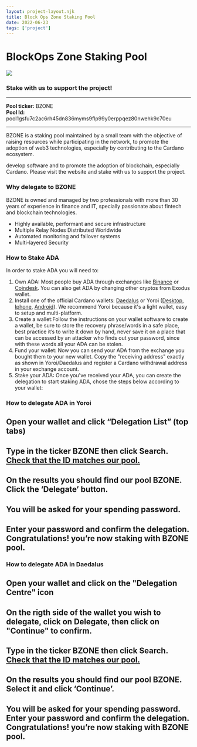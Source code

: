 ```yaml
---
layout: project-layout.njk
title: Block Ops Zone Staking Pool
date: 2022-06-23
tags: ['project']
---
```

<div class="stakepool">
<h1>BlockOps Zone Staking Pool</h1>
<div class="staking-photo">
<img src="{{ '/img/stakepool.jpg' | url }}" />
</div>

<h3>Stake with us to support the project! </h3>

---  

<div class="pool-info">
<div><strong>Pool ticker:</strong>
BZONE
</div> 
<div><strong>Pool Id:</strong> pool1gsfu7c2ac6rh45dn836myms9flp99y0erppqez80nwehk9c70eu</div>

</div>

---  

BZONE is a staking pool maintained by a small team with the objective of raising resources while participating in the network, to promote the adoption of web3 technologies, especially by contributing to the Cardano ecosystem.  

develop software and to promote the adoption of blockchain, especially Cardano. Please visit the website and stake with us to support the project.

<h3>Why delegate to BZONE</h3>
    <p class="type-display-1 type-display-2--m type-weight-300 space-mb-8"> BZONE is owned and managed by two professionals with more than 30 years of experience in finance and IT, specially passionate about fintech and blockchain technologies.</p>
    <div class="grid grid--nested space-mb-4--xxs space-mb-8--s">
            <ul class="features">
              <li>Highly available, performant and secure infrastructure</li>
              <li>Multiple Relay Nodes Distributed Worldwide</li>
              <li>Automated monitoring and failover systems</li>
              <li> Multi-layered Security </li>
            </ul>
    </div>
          <h3>How to Stake ADA</h3>
          <p> In order to stake ADA you will need to:</p>
            <ol class="staking-steps">
              <li>
                <div><span>Own ADA:</span> Most people buy ADA through exchanges like <a href="https://www.binance.com/" target="_blank">Binance</a> or <a href="https://www.coindesk.com/" target="_blank">Coindesk</a>. You can also get ADA by changing other cryptos from Exodus wallet.   
              </div></li>
              <li>
                <div><span>Install one of the official Cardano wallets:</span> <a href="https://daedaluswallet.io/" target="_blank">Daedalus</a> or Yoroi (<a href="https://yoroi-wallet.com/" target="_blank">Desktop</a>, <a href="https://apps.apple.com/us/app/emurgos-yoroi-cardano-wallet/id1447326389" target="_blank">Iphone</a>, <a href="https://play.google.com/store/apps/details?id=com.emurgo" target="_blank">Android</a>). We recommend Yoroi because it's a light wallet, easy to setup and multi-platform.</div>
              </li>
              <li>
                <div><span>Create a wallet:</span>Follow the instructions on your wallet software to create a wallet, be sure to store the recovery phrase/words in a safe place, best practice it’s to write it down by hand, never save it on a place that can be accessed by an attacker who finds out your password, since with these words all your ADA can be stolen.</div>
              </li>
              <li>
                <div><span>Fund your wallet:</span> Now you can send your ADA from the exchange you bought them to your new wallet. Copy the "receiving address" exactly as shown in Yoroi/Daedalus and register a Cardano withdrawal address in your exchange account.</div>
              </li>
              <li>
                <div><span>Stake your ADA:</span> Once you've received your ADA, you can create the delegation to start staking ADA, chose the steps below according to your wallet:</div>
              </li>
            </ol>
            <div class="panelsna">
              <div class="staking-steps-wallet"> 
                <h3> How to delegate ADA in Yoroi</h3>
                <h2>Open your wallet and click “Delegation List” (top tabs)</h2>
                <h2>Type in the ticker BZONE then click Search. <a href="#" onclick="copyToClipboard()">Check that the ID matches our pool.</a></h2>
                <h2>On the results you should find our pool BZONE. Click the ‘Delegate’ button.</h2>
                <h2>You will be asked for your spending password.</h2>
                <h2>Enter your password and confirm the delegation. Congratulations! you’re now staking with BZONE pool.</h2>
              </div>
              <div class="staking-steps-wallet"> 
                <h3>How to delegate ADA in Daedalus</h3>
                <h2>Open your wallet and click on the "Delegation Centre" icon</h2>
                <h2>On the rigth side of the wallet you wish to delegate, click on Delegate, then click on "Continue" to confirm.</h2>
                <h2>Type in the ticker BZONE then click Search. <a href="#" onclick="copyToClipboard()"> Check that the ID matches our pool.</a></h2>
                  <h2>On the results you should find our pool BZONE. Select it and click ‘Continue’.</h2>
                    <h2>You will be asked for your spending password. Enter your password and confirm the delegation. Congratulations! you’re now staking with BZONE pool.</h2>
              </div>
            </div>
</div>
<script>
        function copyToClipboard() {
            window.prompt("Copy to clipboard: Ctrl+C, Enter", "pool1gsfu7c2ac6rh45dn836myms9flp99y0erppqez80nwehk9c70eu");
        }
</script>